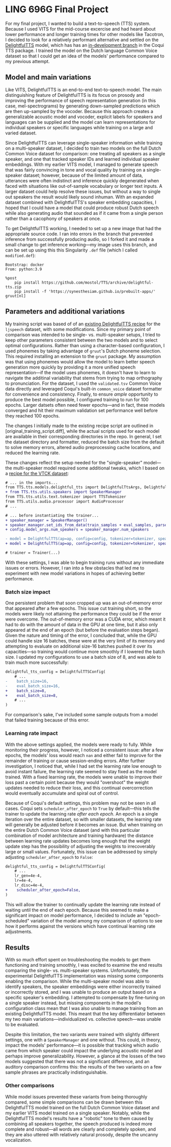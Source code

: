 # LING 696G Final Project

For my final project, I wanted to build a text-to-speech (TTS) system. Because I used VITS for the mid-course excercise and had heard about lower performance and longer training times for other models like Tacotron, I decided to look for a relatively performant alternative and settled on the [DelightfulTTS](https://arxiv.org/abs/2207.04646) model, which has has an [in-development branch](https://github.com/coqui-ai/TTS/tree/delightful-tts) in the Coqui TTS package. I trained the model on the Dutch language Common Voice dataset so that I could get an idea of the models' performance compared to my previous attempt.

## Model and main variations
Like VITS, DelightfulTTS is an end-to-end text-to-speech model. The main distinguishing feature of DelightfulTTS is its focus on prosody and improving the performance of speech representation generation (in this case, mel-spectrograms) by generating down-sampled predictions which are then up-sampled by the vocoder. Because this approach creates a generalizable acoustic model and vocoder, explicit labels for speakers and languages can be supplied and the model can learn representations for individual speakers or specific languages while training on a large and varied dataset.

Since DelightfulTTS can leverage single-speaker information while training on a multi-speaker dataset, I decided to train two models on the full Dutch Common Voice dataset for comparison: one treating all speakers as a single speaker, and one that tracked speaker IDs and learned individual speaker embeddings. With my earlier VITS model, I managed to generate speech that was fairly convincing in tone and vocal quality by training on a single-speaker dataset; however, because of the limited amount of data, utterances were often indistinct and inference quickly degenerated when faced with situations like out-of-sample vocabulary or longer text inputs. A larger dataset could help resolve these issues, but without a way to single out speakers the result would likely sound inhuman. With an expanded dataset combined with DelightfulTTS's speaker embedding capacities, I hoped that I could have a model that could produce robust Dutch speech while also generating audio that sounded as if it came from a single person rather than a cacophony of speakers at once.

To get DelightfulTTS working, I needed to set up a new image that had the appropriate source code. I ran into errors in the branch that prevented inference from successfully producing audio, so I forked it and made a small change to get inference working—my image uses this branch, and can be set up using this this Singularity `.def` file (which I called `modified.def`):
```Singularity
Bootstrap: docker
From: python:3.9

%post 
    pip install https://github.com/mostol/TTS/archive/delightful-tts.zip
    pip install -f 'https://synesthesiam.github.io/prebuilt-apps/' gruut[nl]
```

## Parameters and additional variations
My training script was based of of an [existing DelightfulTTS recipe](https://github.com/coqui-ai/TTS/blob/delightful-tts/recipes/ljspeech/delightful_tts/train_delightful_tts.py) for the `ljspeech` dataset, with some modifications. Since my primary point of comparison was intended to be single- vs. multi-speaker setups, I tried to keep other parameters consistent between the two models and to select optimal configurations. Rather than using a character-based configuration, I used phonemes by taking advantage of `gruut`'s Dutch phoneme selection. This required installing an extension to the `gruut` package. My assumption was that using phonemes would allow the model to learn better speech generation more quickly by providing it a more unified speech representation—if the model uses phonemes, it doesn't have to learn to navigate the additinal variability that stems from trying to map orthography to pronunciation. For the dataset, I used the `validated.tsv` Common Voice data directly and leveraged Coqui's built-in `common_voice` dataset formatter for convenience and consistency. Finally, to ensure *ample* opportunity to produce the best model possible, I configured training to run for 100 epochs. Larger datsets often need fewer epochs—and in fact, these models converged and hit their maximum validation set performance well before they reached 100 epochs.

The changes I initially made to the existing recipe script are outlined in [original_training_script.diff], while the actual scripts used for each model are available in their corresponding directories in the repo. In general, I set the dataset directory and formatter, reduced the batch size from the default to solve memory errors, altered audio preprocessing cache locations, and reduced the learning rate.

These changes reflect the setup needed for the "single-speaker" model—the multi-speaker model required some additional tweaks, which I based on a [recipe for the VTCK dataset](https://github.com/coqui-ai/TTS/blob/delightful-tts/recipes/vctk/delightful_tts/train_delightful_tts.py):
```diff
# ... in the imports...
from TTS.tts.models.delightful_tts import DelightfulTtsArgs, DelightfulTTS, VocoderConfig
+ from TTS.tts.utils.speakers import SpeakerManager
from TTS.tts.utils.text.tokenizer import TTSTokenizer
from TTS.utils.audio.processor import AudioProcessor
# ...

# ... before instantiating the trainer...
+ speaker_manager = SpeakerManager()
+ speaker_manager.set_ids_from_data(train_samples + eval_samples, parse_key="speaker_name")
+ config.model_args.num_speakers = speaker_manager.num_speakers

- model = DelightfulTTS(ap=ap, config=config, tokenizer=tokenizer, speaker_manager=None)
+ model = DelightfulTTS(ap=ap, config=config, tokenizer=tokenizer, speaker_manager=speaker_manager)

# trainer = Trainer(...)
```
With these settings, I was able to begin training runs without any immediate issues or errors. However, I ran into a few obstacles that led me to experiment with new model variations in hopes of achieving better performance.

### Batch size impact
One persistent problem that soon cropped up was an out-of-memory error that appeared after a few epochs. This issue cut training short, so the models were likely not attaining the performance they could be if the error were overcome. The out-of-memory error was a CUDA error, which meant it had to do with the amount of data in the GPU at one time, but it also only appeared at the end of an epoch (but before the evaluation steps began). Given the nature and timing of the error, I concluded that, while the GPU could handle size 16 batches, these were at the very limit of its memory and attempting to evaluate on additional size-16 batches pushed it over its capacities—so training would continue more smoothly if I lowered the batch size. I updated my configurations to use a batch size of 8, and was able to train much more successfully:
```diff
delightful_tts_config = DelightfulTTSConfig(
    # ...
-    batch_size=16, 
-    eval_batch_size=16,
+    batch_size=8, 
+    eval_batch_size=8,
    # ...
)
```
For comparison's sake, I've included some sample outputs from a model that failed training because of this error.

### Learning rate impact
With the above settings applied, the models were ready to fully. While monitoring their progress, however, I noticed a consistent issue: after a few epochs, the models' loss would reach `nan` and either fail to improve for the remainder of training or cause session-ending errors. After further investigation, I noticed that, while I had set the learning rate low enough to avoid instant failure, the learning rate seemed to stay fixed as the model trained. With a fixed learning rate, the models were unable to improve their loss past a certain point because they would "overshoot" the weight updates needed to reduce their loss, and this continual overcorrection would eventually accumulate and spiral out of control.

Because of Coqui's default settings, this problem may not be seen in all cases. Coqui sets `scheduler_after_epoch` to `True` by default—this tells the trainer to update the learning rate *after each epoch*. An epoch is a single iteration over the entire dataset, so with smaller datasets, the learning rate will generally be adjusted before it becomes an issue. But when training on the entire Dutch Common Voice dataset (and with this particular combination of model architecture and training hardware) the distance between learning rate updates becomes long enough that the weight update step has the possibility of adjusting the weights to irrecoverably large or small values. Fortunately, this issue can be addressed by simply adjusting `scheduler_after_epoch` to `False`:
```diff
delightful_tts_config = DelightfulTTSConfig(
    # ...
    lr_gen=4e-4,
    lr=4e-4,
    lr_disc=4e-4,
+    scheduler_after_epoch=False,
)
```
This will allow the trainer to continually update the learning rate instead of waiting until the end of each epoch. Because this seemed to make a significant impact on model performance, I decided to include an "epoch-scheduled" variation of the model among my comparison of options to see how it performs against the versions which have continual learning rate adjustments.

## Results
With so much effort spent on troubleshooting the models to get them functioning and training smoothly, I was excited to examine the end results comparing the single- vs. multi-speaker systems. Unfortunately, the experimental DelightfulTTS implementation was missing some components enabling the comparison. While the multi-speaker model was able to identify speakers, the speaker embeddings were either incorrectly trained or incorrectly stored, and I was unable to produce an output based on a specific speaker's embedding. I attempted to compensate by fine-tuning on a single speaker instead, but missing components in the model's configuration class mean that I was also unable to manage training from an existing DelightfulTTS model. This meant that the key differentiator between my two main variations—individualized vs. collective speech—was unable to be evaluated. 

Despite this limitation, the two variants *were* trained with slightly different settings, one with a `SpeakerManager` and one without. This could, in theory, impact the models' performance—it is possible that tracking which audio came from which speaker could impact the underlying acoustic model and perhaps improve generalizability. However, a glance at the losses of the two models suggested that there was not a significant difference, and an auditory comparison confirms this: the results of the two variants on a few sample phrases are practically indistinguishable.

### Other comparisons
While model issues prevented these variants from being thoroughly compared, some simple comparisons can be drawn between this DelightfulTTS model trained on the full Dutch Common Voice dataset and my earlier VITS model trained on a single speaker. Notably, while the DelightfulTTS model's results have a "robotic" tone to them caused by combining all speakers together, the speech produced is indeed more complete and robust—all words are clearly and completely spoken, and they are also uttered with relatively natural prosody, despite the uncanny vocalization.
